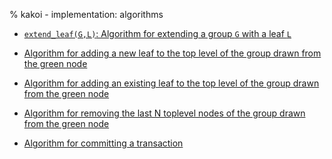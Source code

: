 % kakoi - implementation: algorithms

- [`extend_leaf(G,L)`: Algorithm for extending a group `G` with a leaf `L`](algorithm-extend-leaf.html)

- [Algorithm for adding a new leaf to the top level of the group drawn from the
  green node](algo-new-leaf-toplevel.html)
  
- [Algorithm for adding an existing leaf to the top level of the group drawn
  from the green node](algo-existing-leaf-toplevel.html)

- [Algorithm for removing the last N toplevel nodes of the group drawn from the
  green node](algo-remove-n-toplevel.html)

- [Algorithm for committing a transaction](algo-commit-transaction.html)
